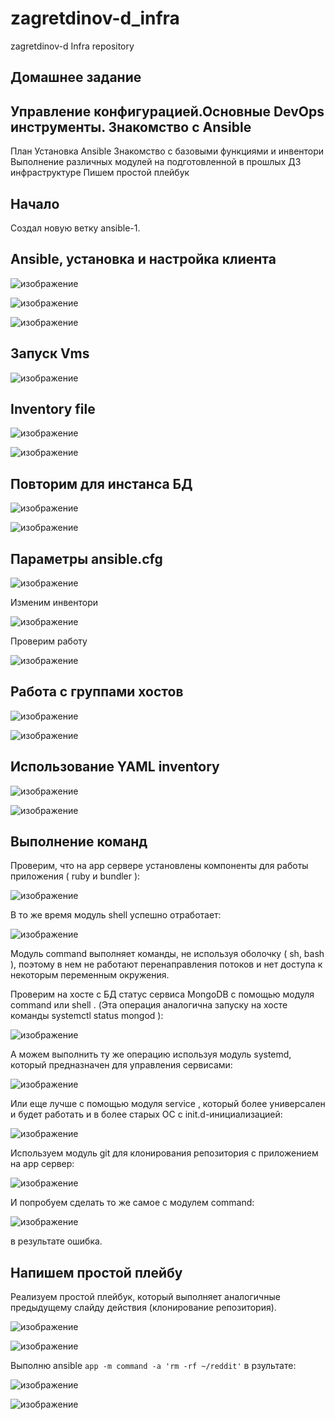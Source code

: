 # zagretdinov-d_infra
zagretdinov-d Infra repository

## Домашнее задание

## Управление конфигурацией.Основные DevOps инструменты. Знакомство с Ansible

План
Установка Ansible
Знакомство с базовыми функциями и инвентори
Выполнение различных модулей на подготовленной в прошлых ДЗ
инфраструктуре
Пишем простой плейбук

## Начало
Создал новую ветку ansible-1.

## Ansible, установка и настройка клиента

![изображение](https://user-images.githubusercontent.com/85208391/125161653-624d0400-e1a5-11eb-9caf-f42d824297da.png)

![изображение](https://user-images.githubusercontent.com/85208391/125161661-6842e500-e1a5-11eb-96a2-71e54b887720.png)

![изображение](https://user-images.githubusercontent.com/85208391/125161663-6b3dd580-e1a5-11eb-9576-5d17de8b2f51.png)


## Запуск Vms

![изображение](https://user-images.githubusercontent.com/85208391/125161673-78f35b00-e1a5-11eb-9dc1-2fb1b52a204c.png)

## Inventory file

![изображение](https://user-images.githubusercontent.com/85208391/125161682-84468680-e1a5-11eb-969e-0f33957f63a6.png)

![изображение](https://user-images.githubusercontent.com/85208391/125161687-8ad4fe00-e1a5-11eb-8e74-bfb9470cb5b0.png)

## Повторим для инстанса БД

![изображение](https://user-images.githubusercontent.com/85208391/125161700-9cb6a100-e1a5-11eb-9995-4331efd35b2a.png)

![изображение](https://user-images.githubusercontent.com/85208391/125161704-a2ac8200-e1a5-11eb-985e-085f3be4e965.png)

## Параметры ansible.cfg

![изображение](https://user-images.githubusercontent.com/85208391/125161710-a9d39000-e1a5-11eb-80ee-626add85f7d4.png)

Изменим инвентори

![изображение](https://user-images.githubusercontent.com/85208391/125161725-b7891580-e1a5-11eb-8c71-ff2033020ddb.png)

Проверим работу

![изображение](https://user-images.githubusercontent.com/85208391/125161737-c53e9b00-e1a5-11eb-8bde-5bbef49d24c7.png)


## Работа с группами хостов

![изображение](https://user-images.githubusercontent.com/85208391/125161748-d5567a80-e1a5-11eb-9851-7a98443ba6fd.png)

![изображение](https://user-images.githubusercontent.com/85208391/125161751-d9829800-e1a5-11eb-880d-78d74f978ce1.png)

## Использование YAML inventory

![изображение](https://user-images.githubusercontent.com/85208391/125161753-e7381d80-e1a5-11eb-8968-fc22a0fb6666.png)

![изображение](https://user-images.githubusercontent.com/85208391/125161755-ebfcd180-e1a5-11eb-9133-f44b1cda89df.png)

## Выполнение команд

Проверим, что на app сервере установлены компоненты для работы
приложения ( ruby и bundler ):

![изображение](https://user-images.githubusercontent.com/85208391/125161770-ffa83800-e1a5-11eb-9e98-efdbbe11093a.png)

В то же время модуль shell успешно отработает:

![изображение](https://user-images.githubusercontent.com/85208391/125161773-08007300-e1a6-11eb-9467-8d5860692aa8.png)

Модуль command выполняет команды, не используя оболочку ( sh, bash ), поэтому в нем не работают перенаправления потоков и нет доступа к некоторым переменным окружения.


Проверим на хосте с БД статус сервиса MongoDB с помощью модуля command или shell . (Эта операция аналогична запуску на хосте команды systemctl status mongod ):

![изображение](https://user-images.githubusercontent.com/85208391/125161810-4ac24b00-e1a6-11eb-9dd7-8f31fd895b01.png)


А можем выполнить ту же операцию используя модуль systemd, который предназначен для управления сервисами:

![изображение](https://user-images.githubusercontent.com/85208391/125161834-64fc2900-e1a6-11eb-8f5e-8678138ec753.png)

Или еще лучше с помощью модуля service , который более универсален и будет работать и в более старых ОС с init.d-инициализацией:

![изображение](https://user-images.githubusercontent.com/85208391/125161845-72191800-e1a6-11eb-9c98-05e18dd13a0d.png)


Используем модуль git для клонирования репозитория с приложением на app сервер:

![изображение](https://user-images.githubusercontent.com/85208391/125161849-7e9d7080-e1a6-11eb-9624-3945ae385492.png)


И попробуем сделать то же самое с модулем command:

![изображение](https://user-images.githubusercontent.com/85208391/125161859-8f4de680-e1a6-11eb-86b1-75da89c3d802.png)

в результате ошибка.

## Напишем простой плейбу
Реализуем простой плейбук, который выполняет аналогичные предыдущему слайду действия (клонирование репозитория).

![изображение](https://user-images.githubusercontent.com/85208391/125161877-b5738680-e1a6-11eb-8b67-23dfe094a13f.png)

![изображение](https://user-images.githubusercontent.com/85208391/125161886-c3290c00-e1a6-11eb-80f8-ce2ba5123daa.png)

Выполню ansible ```app -m command -a 'rm -rf ~/reddit'```
в рзультате:

![изображение](https://user-images.githubusercontent.com/85208391/125162006-6d089880-e1a7-11eb-9067-4a885aa12212.png)

![изображение](https://user-images.githubusercontent.com/85208391/125162205-6e869080-e1a8-11eb-8521-4ff6c0e4390f.png)


















